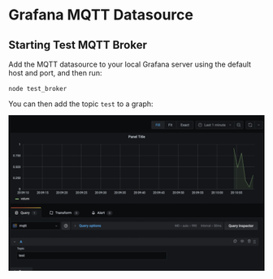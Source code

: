 # Grafana MQTT Datasource

## Starting Test MQTT Broker

Add the MQTT datasource to your local Grafana server using the default host and port, and then run:

```
node test_broker
```

You can then add the topic `test` to a graph:

![screenshot](./screenshot.png)
